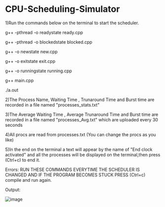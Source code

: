 # CPU-Scheduling-Simulator

1)Run the commands below on the terminal to start the scheduler.

g++ -pthread -o readystate ready.cpp

g++ -pthread -o blockedstate blocked.cpp

g++ -o newstate new.cpp

g++ -o exitstate exit.cpp

g++ -o runningstate running.cpp

g++ main.cpp

./a.out

2)The Process Name, Waiting Time ,  Trunaround Time and Burst time are recorded in a file named "processes_stats.txt"

3)The  Average Waiting Time , Average Trunaround Time and Burst time are recorded in a file named "processes_Avg.txt" which are uploaded every 30 seconds

4)All procs are read from processes.txt (You can change the procs as you like)

5)In the end on the terminal a text will appear by the name of "End clock activated" and all the processes will be displayed on the terminal,then press (Ctrl+c) to end it.


Errors:
RUN THESE COMMANDS EVERYTIME THE SCHEDULER IS CHANGED AND IF THE PROGRAM BECOMES STUCK PRESS (Ctrl+c) compile and run again.

Output:

![image](https://user-images.githubusercontent.com/64328883/158459811-bccbf1b1-0e87-4b01-af33-292e5902ddb1.png)



